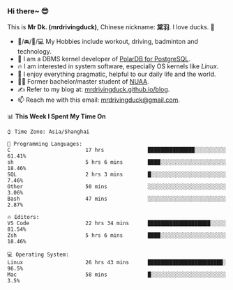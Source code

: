 ### Hi there~ 😎

This is **Mr Dk. (mrdrivingduck)**, Chinese nickname: **棠羽**. I love ducks. 🦆

- 💪/🚘/🏸/💻 My Hobbies include workout, driving, badminton and technology.
- 🍊 I am a DBMS kernel developer of [PolarDB for PostgreSQL](https://github.com/ApsaraDB/PolarDB-for-PostgreSQL).
- 🔥 I am interested in system software, especially OS kernels like *Linux*.
- 🔧 I enjoy everything pragmatic, helpful to our daily life and the world.
- 👨‍🎓 Former bachelor/master student of [NUAA](https://en.wikipedia.org/wiki/Nanjing_University_of_Aeronautics_and_Astronautics).
- ✍ Refer to my blog at: [mrdrivingduck.github.io/blog](https://www.mrdrivingduck.cn/blog/#/).
- 📫 Reach me with this email: [mrdrivingduck@gmail.com](mailto:mrdrivingduck@gmail.com).

<!--START_SECTION:waka-->
📊 **This Week I Spent My Time On** 

```text
⌚︎ Time Zone: Asia/Shanghai

💬 Programming Languages: 
C                        17 hrs              ███████████████░░░░░░░░░░   61.41% 
sh                       5 hrs 6 mins        ████░░░░░░░░░░░░░░░░░░░░░   18.46% 
SQL                      2 hrs 3 mins        █░░░░░░░░░░░░░░░░░░░░░░░░   7.46% 
Other                    50 mins             ░░░░░░░░░░░░░░░░░░░░░░░░░   3.06% 
Bash                     47 mins             ░░░░░░░░░░░░░░░░░░░░░░░░░   2.87%

🔥 Editors: 
VS Code                  22 hrs 34 mins      ████████████████████░░░░░   81.54% 
Zsh                      5 hrs 6 mins        ████░░░░░░░░░░░░░░░░░░░░░   18.46%

💻 Operating System: 
Linux                    26 hrs 43 mins      ████████████████████████░   96.5% 
Mac                      58 mins             █░░░░░░░░░░░░░░░░░░░░░░░░   3.5%

```


<!--END_SECTION:waka-->

<!-- ![Mr Dk.'s GitHub Stats](https://github-readme-stats.vercel.app/api?username=mrdrivingduck&count_private&show_icons=true&theme=buefy) -->

<!-- ![Most Used Languages](https://github-readme-stats.vercel.app/api/top-langs/?username=mrdrivingduck&exclude_repo=mips32-CPU,snort-tcp-socket&theme=buefy&layout=compact&langs_count=10) -->


<!--
**mrdrivingduck/mrdrivingduck** is a ✨ _special_ ✨ repository because its `README.md` (this file) appears on your GitHub profile.

Here are some ideas to get you started:

- 🔭 I’m currently working on ...
- 🌱 I’m currently learning ...
- 👯 I’m looking to collaborate on ...
- 🤔 I’m looking for help with ...
- 💬 Ask me about ...
- 📫 How to reach me: ...
- 😄 Pronouns: ...
- ⚡ Fun fact: ...
-->
